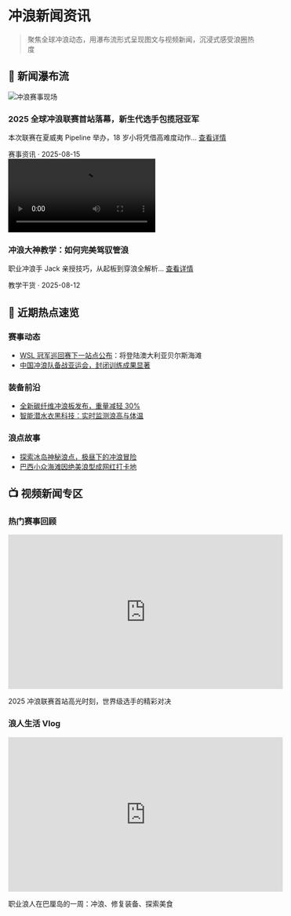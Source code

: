 # 冲浪新闻资讯
> 聚焦全球冲浪动态，用瀑布流形式呈现图文与视频新闻，沉浸式感受浪圈热度  

## 🌊 新闻瀑布流
<div class="news-masonry">
  <!-- 新闻卡片将通过 JS 或前端框架动态渲染，此处先展示静态示例 -->
  <div class="news-card">
    <img src="https://picsum.photos/600/400?random=1" alt="冲浪赛事现场">
    <h3>2025 全球冲浪联赛首站落幕，新生代选手包揽冠亚军</h3>
    <p>本次联赛在夏威夷 Pipeline 举办，18 岁小将凭借高难度动作... <a href="news/detail-1">查看详情</a></p>
    <span class="news-meta">赛事资讯 · 2025-08-15</span>
  </div>
  <div class="news-card video-card">
    <video controls src="https://www.w3school.com.cn/example/html5/mov_bbb.mp4">你的浏览器不支持视频播放</video>
    <h3>冲浪大神教学：如何完美驾驭管浪</h3>
    <p>职业冲浪手 Jack 亲授技巧，从起板到穿浪全解析... <a href="news/detail-2">查看详情</a></p>
    <span class="news-meta">教学干货 · 2025-08-12</span>
  </div>
  <!-- 可继续添加更多新闻卡片 -->
</div>

## 📅 近期热点速览
### 赛事动态
- [WSL 冠军巡回赛下一站点公布](news/wsl-schedule)：将登陆澳大利亚贝尔斯海滩  
- [中国冲浪队备战亚运会，封闭训练成果显著](news/china-team)  

### 装备前沿
- [全新碳纤维冲浪板发布，重量减轻 30%](news/new-board)  
- [智能潜水衣黑科技：实时监测浪高与体温](news/smart-wetsuit)  

### 浪点故事
- [探索冰岛神秘浪点，极昼下的冲浪冒险](news/iceland-spot)  
- [巴西小众海滩因绝美浪型成网红打卡地](news/brazil-spot)  

## 📺 视频新闻专区
### 热门赛事回顾
<iframe width="560" height="315" src="https://www.youtube.com/embed/赛事视频ID" title="冲浪赛事精彩瞬间" frameborder="0" allow="accelerometer; autoplay; clipboard-write; encrypted-media; gyroscope; picture-in-picture" allowfullscreen></iframe>
<p>2025 冲浪联赛首站高光时刻，世界级选手的精彩对决</p>

### 浪人生活 Vlog
<iframe width="560" height="315" src="https://www.youtube.com/embed/Vlog视频ID" title="浪人日常" frameborder="0" allow="accelerometer; autoplay; clipboard-write; encrypted-media; gyroscope; picture-in-picture" allowfullscreen></iframe>
<p>职业浪人在巴厘岛的一周：冲浪、修复装备、探索美食</p>